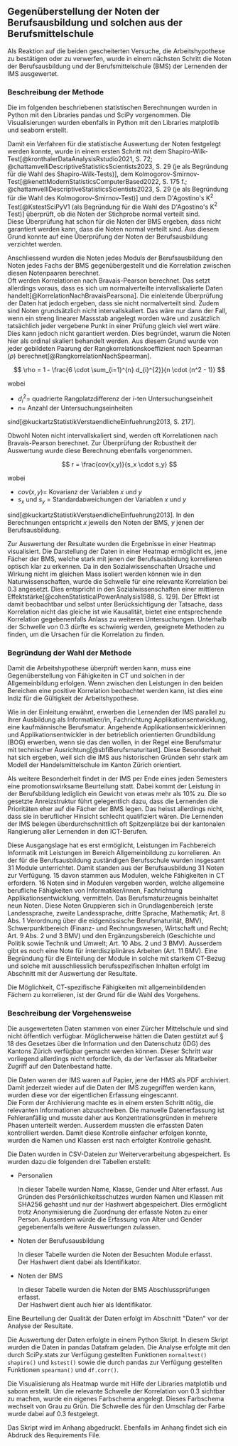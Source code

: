 ## Gegenüberstellung der Noten der Berufsausbildung und solchen aus der Berufsmittelschule

Als Reaktion auf die beiden gescheiterten Versuche, die Arbeitshypothese
zu bestätigen oder zu verwerfen, wurde in einem nächsten Schritt die
Noten der Berufsausbildung und der Berufsmittelschule (BMS) der
Lernenden der IMS ausgewertet.

### Beschreibung der Methode

Die im folgenden beschriebenen statistischen Berechnungen wurden in
Python mit den Libraries pandas und SciPy vorgenommen. Die
Visualisierungen wurden ebenfalls in Python mit den Libraries
matplotlib und seaborn erstellt.

Damit ein Verfahren für die statistische Auswertung der Noten festgelegt
werden konnte, wurde in einem ersten Schritt mit dem
Shapiro-Wilk-Test[@kronthalerDataAnalysisRstudio2021, S. 72;
@chattamvelliDescriptiveStatisticsScientists2023, S. 29 (je als
Begründung für die Wahl des Shapiro-Wilk-Tests)],
dem
Kolmogorov-Smirnov-Test[@kenettModernStatisticsComputerBased2022, S. 175
f.; @chattamvelliDescriptiveStatisticsScientists2023,
S. 29 (je als Begründung für die Wahl des Kolmogorov-Smirnov-Test)] und
dem D'Agostino's K$^2$ Test[@KstestSciPyV1 (als Begründung für die Wahl
des D'Agostino's K$^2$ Test)] überprüft,
ob die Noten der Stichprobe normal verteilt sind.  
Diese Überprüfung hat
schon für die Noten der BMS ergeben, dass nicht garantiert werden kann,
dass die Noten normal verteilt sind. Aus diesem Grund konnte auf eine
Überprüfung der Noten der Berufsausbildung verzichtet werden.

Anschliessend wurden die Noten jedes Moduls der Berufsausbildung 
den Noten jedes Fachs der BMS gegenübergestellt und die Korrelation
zwischen diesen Notenpaaren berechnet.  
Oft werden Korrelationen nach Bravais-Pearson berechnet. Das setzt
allerdings voraus, dass es sich um normalverteilte intervallskalierte
Daten handelt[@KorrelationNachBravaisPearsona]. Die einleitende
Überprüfung der Daten hat jedoch ergeben, dass sie nicht normalverteilt
sind.
Zudem sind Noten grundsätzlich nicht intervallskaliert. Das wäre nur dann der
Fall, wenn ein streng linearer Massstab angelegt worden wäre und
zusätzlich tatsächlich jeder vergebene Punkt in einer Prüfung gleich
viel wert wäre. Dies kann jedoch nicht garantiert werden. Dies
begründet, warum die Noten hier als ordinal skaliert behandelt werden.
Aus diesem Grund wurde von jeder gebildeten 
Paarung der Rangkorrelationskoeffizient
nach Spearman ($\rho$)
berechnet[@RangkorrelationNachSpearman].

$$
\rho = 1 - \frac{6 \cdot \sum_{i=1}^{n} d_{i}^{2}}{n \cdot (n^2 - 1)}
$$

wobei

* $d_{i}^{2} =$ quadrierte Rangplatzdifferenz der $i$-ten
  Untersuchungseinheit
* $n =$ Anzahl der Untersuchungseinheiten

sind[@kuckartzStatistikVerstaendlicheEinfuehrung2013, S. 217].

Obwohl Noten nicht intervallskaliert sind, werden oft Korrelationen nach
Bravais-Pearson berechnet. Zur Überprüfung der Robustheit der Auswertung
wurde diese Berechnung ebenfalls vorgenommen.

$$
r = \frac{cov(x,y)}{s_x \cdot s_y}
$$

wobei

* $cov(x,y) =$ Kovarianz der Variablen $x$ und $y$
* $s_x$ und $s_y$ = Standardabweichungen der Variablen $x$ und $y$

sind[@kuckartzStatistikVerstaendlicheEinfuehrung2013]. In den
Berechnungen entspricht $x$ jeweils den Noten der BMS, $y$ jenen der
Berufsausbildung.

Zur Auswertung der Resultate wurden die Ergebnisse in einer Heatmap
visualisiert. Die Darstellung der Daten in einer Heatmap ermöglicht es,
jene Fächer der BMS, welche stark mit jenen der Berufsausbildung
korrelieren optisch klar zu erkennen.
Da in den Sozialwissenschaften Ursache und Wirkung nicht
im gleichen Mass isoliert werden können wie in den Naturwissenschaften,
wurde die Schwelle für eine relevante Korrelation bei 0.3 angesetzt.
Dies entspricht in den Sozialwissenschaften einer mittleren
Effektstärke[@cohenStatisticalPowerAnalysis1988, S. 129]. Der Effekt ist
damit beobachtbar und selbst unter Berücksichtigung der Tatsache, dass
Korrelation nicht das gleiche ist wie Kausalität, bietet eine
entsprechende Korrelation gegebenenfalls Anlass zu weiteren
Untersuchungen. Unterhalb der Schwelle von 0.3 dürfte es schwierig
werden, geeignete Methoden zu finden, um die Ursachen für die
Korrelation zu finden.

### Begründung der Wahl der Methode

Damit die Arbeitshypothese überprüft werden kann, muss eine
Gegenüberstellung von Fähigkeiten in CT und solchen in der
Allgemeinbildung erfolgen. Wenn zwischen den Leistungen in den beiden
Bereichen eine positive Korrelation beobachtet werden kann, ist dies
eine Indiz für die Gültigkeit der Arbeitshypothese.

Wie in der Einleitung erwähnt, erwerben die Lernenden der IMS parallel
zu ihrer Ausbildung als Informatiker/in, Fachrichtung
Applikationsentwicklung, eine kaufmännische Berufsmatur. Angehende
Applikationsentwicklerinnen und Applikationsentwickler in der
betrieblich orientierten Grundbildung (BOG) erwerben, wenn sie das den
wollen, in der Regel eine Berufsmatur mit technischer
Ausrichtung[@sbfiBerufsmaturitaet]. Diese Besonderheit hat sich ergeben,
weil sich die IMS aus historischen Gründen sehr stark am Modell der
Handelsmittelschule im Kanton Zürich orientiert.

Als weitere Besonderheit findet in der IMS per Ende eines jeden
Semesters eine promotionswirksame Beurteilung statt. Dabei kommt der
Leistung in der Berufsbildung lediglich ein Gewicht von etwas mehr als
10% zu. Die so gesetzte Anreizstruktur führt gelegentlich dazu, dass die
Lernenden die Prioritäten eher auf die Fächer der BMS legen. Das heisst
allerdings nicht, dass sie in beruflicher Hinsicht schlecht qualifiziert
wären. Die Lernenden der IMS belegen überdurchschnittlich oft
Spitzenplätze bei der kantonalen Rangierung aller Lernenden in den
ICT-Berufen. 

Diese Ausgangslage hat es erst ermöglicht, Leistungen im Fachbereich
Informatik mit Leistungen im Bereich Allgemeinbildung zu korrelieren.
An der für die Berufsausbildung zuständigen Berufsschule wurden
insgesamt 31 Module unterrichtet.
Damit standen aus der Berufsausbildung 31 Noten zur Verfügung. 15
davon stammen aus Modulen, welche Fähigkeiten in CT erfordern. 16 Noten
sind in Modulen vergeben worden, welche allgemeine berufliche
Fähigkeiten von Informatiker/innen, Fachrichtung
Applikationsentwicklung, vermitteln. Das Berufsmaturzeugnis beinhaltet
neun Noten. Diese Noten Gruppieren sich in Grundlagenbereich (erste
Landessprache, zweite Landessprache, dritte Sprache, Mathematik; Art.
8 Abs. 1 Verordnung über die eidgenössische Berufsmaturität, BMV),
Schwerpunktbereich (Finanz- und Rechnungswesen,
Wirtschaft und Recht; Art. 9 Abs. 2 und 3 BMV) und den Ergänzungsbereich
(Geschichte und Politik sowie Technik und Umwelt; Art. 10 Abs. 2 und
3 BMV). Ausserdem gibt es noch eine Note für interdisziplinäres Arbeiten
(Art. 11 BMV).
Eine Begründung
für die Einteilung der Module in solche mit starkem CT-Bezug und solche
mit ausschliesslich berufsspezifischen Inhalten erfolgt im Abschnitt mit
der Auswertung der Resultate.

Die Möglichkeit, CT-spezifische Fähigkeiten mit allgemeinbildenden
Fächern zu korrelieren, ist der Grund für die Wahl des Vorgehens.

### Beschreibung der Vorgehensweise

Die ausgewerteten Daten stammen von einer Zürcher Mittelschule und sind
nicht öffentlich verfügbar. Möglicherweise hätten die Daten gestützt auf
§ 18 des Gesetzes über die Information und den Datenschutz (IDG) des
Kantons Zürich verfügbar gemacht werden können. Dieser Schritt war
vorliegend allerdings nicht erforderlich, da der Verfasser als
Mitarbeiter Zugriff auf den Datenbestand hatte.

Die Daten waren der IMS waren auf Papier, jene der HMS als PDF
archiviert. Damit jederzeit wieder auf die Daten der IMS zugegriffen
werden kann, wurden diese vor der eigentlichen Erfassung eingescannt.  
Die Form der Archivierung machte es in einem ersten Schritt nötig, die
relevanten Informationen abzuschreiben. Die manuelle Datenerfassung ist
Fehleranfällig und musste daher aus Konzentrationsgründen in mehrere
Phasen unterteilt werden. Ausserdem mussten die erfassten Daten
kontrolliert werden. Damit diese Kontrolle einfacher erfolgen konnte,
wurden die Namen und Klassen erst nach erfolgter Kontrolle gehasht. 

Die Daten wurden in CSV-Dateien zur Weiterverarbeitung abgespeichert. Es
wurden dazu die folgenden drei Tabellen erstellt:

* Personalien

    In dieser Tabelle wurden Name, Klasse, Gender und Alter erfasst. Aus
    Gründen des Persönlichkeitsschutzes wurden Namen und Klassen mit
    SHA256 gehasht und nur der Hashwert abgespeichert. Dies ermöglicht
    trotz Anonymisierung die Zuordnung der erfasste Noten zu einer
    Person. Ausserdem würde die Erfassung von Alter und Gender
    gegebenenfalls weitere Auswertungen zulassen.

* Noten der Berufusausbildung

    In dieser Tabelle wurden die Noten der Besuchten Module erfasst.  
    Der Hashwert dient dabei als Identifikator.

* Noten der BMS

    In  dieser Tabelle wurden die Noten der BMS Abschlussprüfungen
    erfasst.  
    Der Hashwert dient auch hier als Identifikator.

Eine Beurteilung der Qualität der Daten erfolgt im Abschnitt "Daten" vor
der Analyse der Resultate.

Die Auswertung der Daten erfolgte in einem Python Skript. In diesem
Skript wurden die Daten in pandas Datafram geladen. Die Analyse erfolgte
mit den durch SciPy.stats zur Verfügung gestellten Funktionen `normaltest()`
`shapiro()` und `kstest()` sowie die durch pandas zur Verfügung
gestellten Funktionen `spearman()` und `df.corr()`.  

Die Visualisierung als Heatmap wurde mit Hilfe der Libraries matplotlib
und saborn erstellt. Um die relevante Schwelle der Korrelation von 0.3
sichtbar zu machen, wurde ein eigenes Farbschema angelegt. Dieses
Farbschema wechselt von Grau zu Grün. Die Schwelle des für den Umschlag
der Farbe wurde dabei auf 0.3 festgelegt.

Das Skript wird im Anhang abgedruckt. Ebenfalls im Anhang findet sich
ein Abdruck des Requirements File.
